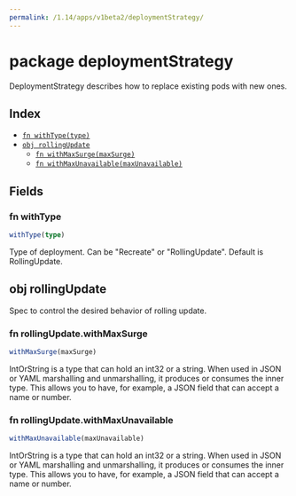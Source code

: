 ```yaml
---
permalink: /1.14/apps/v1beta2/deploymentStrategy/
---
```


# package deploymentStrategy

DeploymentStrategy describes how to replace existing pods with new ones.

## Index

* [`fn withType(type)`](#fn-withtype)
* [`obj rollingUpdate`](#obj-rollingupdate)
  * [`fn withMaxSurge(maxSurge)`](#fn-rollingupdatewithmaxsurge)
  * [`fn withMaxUnavailable(maxUnavailable)`](#fn-rollingupdatewithmaxunavailable)

## Fields

### fn withType

```ts
withType(type)
```

Type of deployment. Can be "Recreate" or "RollingUpdate". Default is RollingUpdate.

## obj rollingUpdate

Spec to control the desired behavior of rolling update.

### fn rollingUpdate.withMaxSurge

```ts
withMaxSurge(maxSurge)
```

IntOrString is a type that can hold an int32 or a string.  When used in JSON or YAML marshalling and unmarshalling, it produces or consumes the inner type.  This allows you to have, for example, a JSON field that can accept a name or number.

### fn rollingUpdate.withMaxUnavailable

```ts
withMaxUnavailable(maxUnavailable)
```

IntOrString is a type that can hold an int32 or a string.  When used in JSON or YAML marshalling and unmarshalling, it produces or consumes the inner type.  This allows you to have, for example, a JSON field that can accept a name or number.